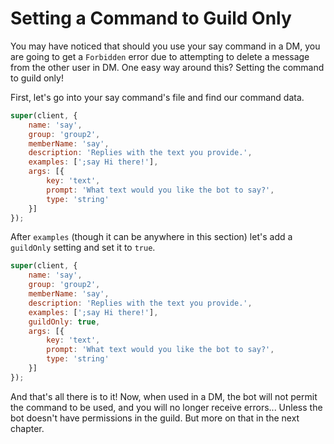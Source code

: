 # Setting a Command to Guild Only

You may have noticed that should you use your say command in a DM, you are going to get a `Forbidden` error due to attempting to delete a message from the other user in DM. One easy way around this? Setting the command to guild only!

First, let's go into your say command's file and find our command data.

```js
super(client, {
    name: 'say',
    group: 'group2',
    memberName: 'say',
    description: 'Replies with the text you provide.',
    examples: [';say Hi there!'],
    args: [{
        key: 'text',
        prompt: 'What text would you like the bot to say?',
        type: 'string'
    }]
});
```

After `examples` \(though it can be anywhere in this section\) let's add a `guildOnly` setting and set it to `true`.

```js
super(client, {
    name: 'say',
    group: 'group2',
    memberName: 'say',
    description: 'Replies with the text you provide.',
    examples: [';say Hi there!'],
    guildOnly: true,
    args: [{
        key: 'text',
        prompt: 'What text would you like the bot to say?',
        type: 'string'
    }]
});
```

And that's all there is to it! Now, when used in a DM, the bot will not permit the command to be used, and you will no longer receive errors... Unless the bot doesn't have permissions in the guild. But more on that in the next chapter.

